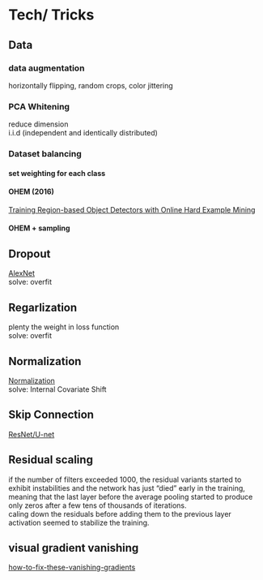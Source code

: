 # Tech/ Tricks
## Data
### data augmentation
horizontally flipping, random crops, color jittering
### PCA Whitening
reduce dimension  
i.i.d (independent and identically distributed)
### Dataset balancing
#### set weighting for each class
#### OHEM (2016)
[Training Region-based Object Detectors with Online Hard Example Mining](https://arxiv.org/abs/1604.03540)
#### OHEM + sampling
## Dropout
[AlexNet](CNN/index#alexnet-2012)  
solve: overfit
## Regarlization
plenty the weight in loss function  
solve: overfit
## Normalization
[Normalization](basic/normalization.md)  
solve: Internal Covariate Shift
## Skip Connection
[ResNet/U-net](CNN/index#resnet-vs-u-net)
## Residual scaling
if the number of filters exceeded 1000, the residual variants started to exhibit instabilities and the network has just “died” early in the training, meaning that the last layer before the average pooling started to produce only zeros after a few tens of thousands of iterations.  
caling down the residuals before adding them to the previous layer activation seemed to stabilize the training. 
## visual gradient vanishing
[how-to-fix-these-vanishing-gradients](https://datascience.stackexchange.com/questions/28835/how-to-fix-these-vanishing-gradients)

